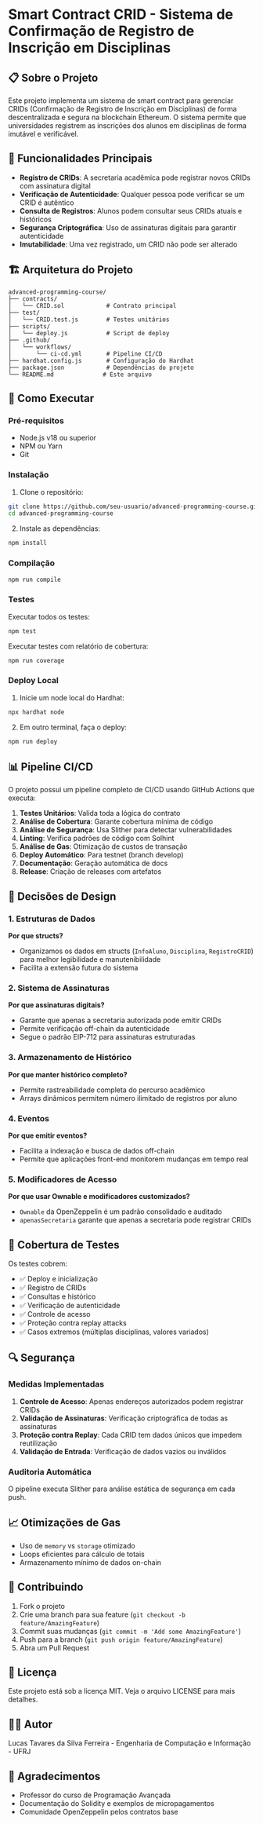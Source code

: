# Smart Contract CRID - Sistema de Confirmação de Registro de Inscrição em Disciplinas

## 📋 Sobre o Projeto

Este projeto implementa um sistema de smart contract para gerenciar CRIDs (Confirmação de Registro de Inscrição em Disciplinas) de forma descentralizada e segura na blockchain Ethereum. O sistema permite que universidades registrem as inscrições dos alunos em disciplinas de forma imutável e verificável.

## 🎯 Funcionalidades Principais

- **Registro de CRIDs**: A secretaria acadêmica pode registrar novos CRIDs com assinatura digital
- **Verificação de Autenticidade**: Qualquer pessoa pode verificar se um CRID é autêntico
- **Consulta de Registros**: Alunos podem consultar seus CRIDs atuais e históricos
- **Segurança Criptográfica**: Uso de assinaturas digitais para garantir autenticidade
- **Imutabilidade**: Uma vez registrado, um CRID não pode ser alterado

## 🏗️ Arquitetura do Projeto

```
advanced-programming-course/
├── contracts/
│   └── CRID.sol            # Contrato principal
├── test/
│   └── CRID.test.js        # Testes unitários
├── scripts/
│   └── deploy.js           # Script de deploy
├── .github/
│   └── workflows/
│       └── ci-cd.yml       # Pipeline CI/CD
├── hardhat.config.js       # Configuração do Hardhat
├── package.json            # Dependências do projeto
└── README.md              # Este arquivo
```

## 🚀 Como Executar

### Pré-requisitos

- Node.js v18 ou superior
- NPM ou Yarn
- Git

### Instalação

1. Clone o repositório:
```bash
git clone https://github.com/seu-usuario/advanced-programming-course.git
cd advanced-programming-course
```

2. Instale as dependências:
```bash
npm install
```

### Compilação

```bash
npm run compile
```

### Testes

Executar todos os testes:
```bash
npm test
```

Executar testes com relatório de cobertura:
```bash
npm run coverage
```

### Deploy Local

1. Inicie um node local do Hardhat:
```bash
npx hardhat node
```

2. Em outro terminal, faça o deploy:
```bash
npm run deploy
```

## 📊 Pipeline CI/CD

O projeto possui um pipeline completo de CI/CD usando GitHub Actions que executa:

1. **Testes Unitários**: Valida toda a lógica do contrato
2. **Análise de Cobertura**: Garante cobertura mínima de código
3. **Análise de Segurança**: Usa Slither para detectar vulnerabilidades
4. **Linting**: Verifica padrões de código com Solhint
5. **Análise de Gas**: Otimização de custos de transação
6. **Deploy Automático**: Para testnet (branch develop) 
7. **Documentação**: Geração automática de docs
8. **Release**: Criação de releases com artefatos

## 🔐 Decisões de Design

### 1. Estruturas de Dados

**Por que structs?**
- Organizamos os dados em structs (`InfoAluno`, `Disciplina`, `RegistroCRID`) para melhor legibilidade e manutenibilidade
- Facilita a extensão futura do sistema

### 2. Sistema de Assinaturas

**Por que assinaturas digitais?**
- Garante que apenas a secretaria autorizada pode emitir CRIDs
- Permite verificação off-chain da autenticidade
- Segue o padrão EIP-712 para assinaturas estruturadas

### 3. Armazenamento de Histórico

**Por que manter histórico completo?**
- Permite rastreabilidade completa do percurso acadêmico
- Arrays dinâmicos permitem número ilimitado de registros por aluno

### 4. Eventos

**Por que emitir eventos?**
- Facilita a indexação e busca de dados off-chain
- Permite que aplicações front-end monitorem mudanças em tempo real

### 5. Modificadores de Acesso

**Por que usar Ownable e modificadores customizados?**
- `Ownable` da OpenZeppelin é um padrão consolidado e auditado
- `apenasSecretaria` garante que apenas a secretaria pode registrar CRIDs

## 🧪 Cobertura de Testes

Os testes cobrem:

- ✅ Deploy e inicialização
- ✅ Registro de CRIDs
- ✅ Consultas e histórico
- ✅ Verificação de autenticidade
- ✅ Controle de acesso
- ✅ Proteção contra replay attacks
- ✅ Casos extremos (múltiplas disciplinas, valores variados)

## 🔍 Segurança

### Medidas Implementadas

1. **Controle de Acesso**: Apenas endereços autorizados podem registrar CRIDs
2. **Validação de Assinaturas**: Verificação criptográfica de todas as assinaturas
3. **Proteção contra Replay**: Cada CRID tem dados únicos que impedem reutilização
4. **Validação de Entrada**: Verificação de dados vazios ou inválidos

### Auditoria Automática

O pipeline executa Slither para análise estática de segurança em cada push.

## 📈 Otimizações de Gas

- Uso de `memory` vs `storage` otimizado
- Loops eficientes para cálculo de totais
- Armazenamento mínimo de dados on-chain

## 🤝 Contribuindo

1. Fork o projeto
2. Crie uma branch para sua feature (`git checkout -b feature/AmazingFeature`)
3. Commit suas mudanças (`git commit -m 'Add some AmazingFeature'`)
4. Push para a branch (`git push origin feature/AmazingFeature`)
5. Abra um Pull Request

## 📝 Licença

Este projeto está sob a licença MIT. Veja o arquivo LICENSE para mais detalhes.

## 👨‍💻 Autor

Lucas Tavares da Silva Ferreira - Engenharia de Computação e Informação - UFRJ

## 🙏 Agradecimentos

- Professor do curso de Programação Avançada
- Documentação do Solidity e exemplos de micropagamentos
- Comunidade OpenZeppelin pelos contratos base 